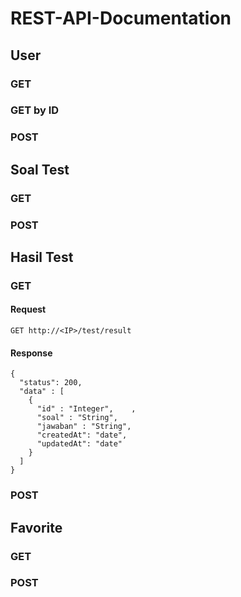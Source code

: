 # REST-API-Documentation

## User

### GET

### GET by ID

### POST

## Soal Test

### GET

### POST

## Hasil Test

### GET

#### Request
``` GET http://<IP>/test/result ```

#### Response
```
{
  "status": 200,
  "data" : [
    {
      "id" : "Integer",    ,
      "soal" : "String",
      "jawaban" : "String",
      "createdAt": "date",
      "updatedAt": "date"
    }
  ]
}

```

### POST

## Favorite

### GET

### POST
